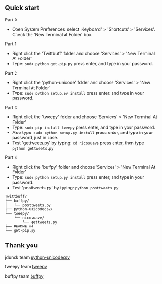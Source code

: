 ## Quick start

Part 0 

- Open System Preferences, select 'Keyboard' > 'Shortcuts' > 'Services'. Check the 'New Terminal at Folder' box.

Part 1

- Right click the 'Twittbuff' folder and choose 'Services' > 'New Terminal At Folder'
- Type: `sudo python get-pip.py` press enter, and type in your password.

Part 2

- Right click the 'python-unicode' folder and choose 'Services' > 'New Terminal At Folder'
- Type: `sudo python setup.py install` press enter, and type in your password.

Part 3

- Right click the 'tweepy' folder and choose 'Services' > 'New Terminal At Folder'
- Type: `sudo pip install tweepy` press enter, and type in your password.
- Also type: `sudo python setup.py install` press enter, and type in your password, just in case.
- Test 'gettweets.py' by typing: `cd nicosuave` press enter, then type `python gettweets.py`

Part 4 

- Right click the 'buffpy' folder and choose 'Services' > 'New Terminal At Folder'
- Type: `sudo python setup.py install` press enter, and type in your password.
- Test 'posttweets.py' by typing: `python posttweets.py`

```
Twittbuff/
├── buffpy/
│   └── posttweets.py
├── python-unicodecsv/
└── tweepy/
	└── nicosuave/
		└── gettweets.py
├── README.md
└── get-pip.py
```

## Thank you

jdunck team [python-unicodecsv](https://github.com/jdunck/python-unicodecsv)

tweepy team [tweepy](https://github.com/tweepy/tweepy)

buffpy team [buffpy](https://github.com/vtemian/buffpy)
